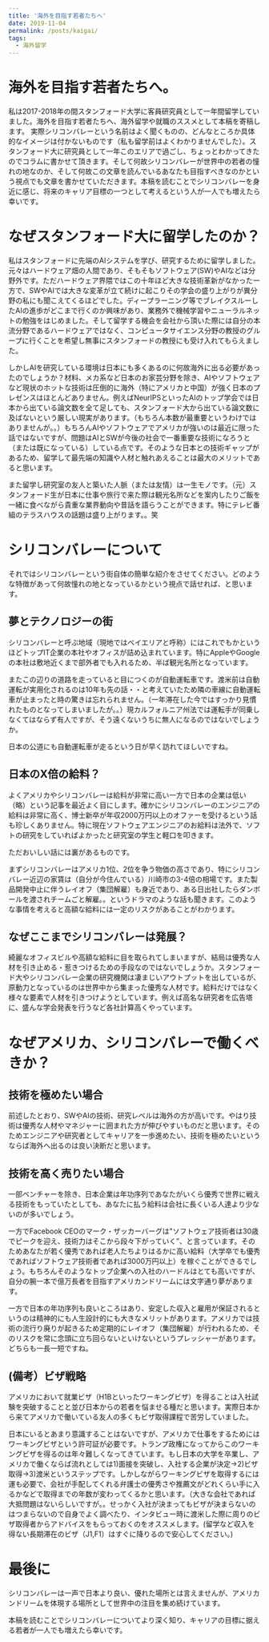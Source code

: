 ```yaml
---
title: '海外を目指す若者たちへ'
date: 2019-11-04
permalink: /posts/kaigai/
tags:
  - 海外留学
---
```




# 海外を目指す若者たちへ。

私は2017-2018年の間スタンフォード大学に客員研究員として一年間留学していました。海外を目指す若者たちへ、海外留学や就職のススメとして本稿を寄稿します。
実際シリコンバレーという名前はよく聞くものの、どんなところか具体的なイメージは付かないものです（私も留学前はよくわかりませんでした）。スタンフォード大に研究員として一年このエリアで過ごし、ちょっとわかってきたのでコラムに書かせて頂きます。そして何故シリコンバレーが世界中の若者の憧れの地なのか、そして何故この文章を読んでいるあなたも目指すべきなのかという視点でも文章を書かせていただきます。本稿を読むことでシリコンバレーを身近に感じ、将来のキャリア目標の一つとして考えるという人が一人でも増えたら幸いです。

# **なぜスタンフォード大に留学したのか？**

私はスタンフォードに先端のAIシステムを学び、研究するために留学しました。元々はハードウェア畑の人間であり、そもそもソフトウェア(SW)やAIなどは分野外です。ただハードウェア界隈ではこの十年ほど大きな技術革新がなかった一方で、SWやAIでは大きな変革が立て続けに起こりその学会の盛り上がりが異分野の私にも聞こえてくるほどでした。ディープラーニング等でブレイクスルーしたAIの進歩がどこまで行くのか興味があり、業務外で機械学習やニューラルネットの勉強をはじめました。そして留学する機会を会社から頂いた際には自分の本流分野であるハードウェアではなく、コンピュータサイエンス分野の教授のグループに行くことを希望し無事にスタンフォードの教授にも受け入れてもらえました。

しかしAIを研究している環境は日本にも多くあるのに何故海外に出る必要があったのでしょうか？材料、メカ系など日本のお家芸分野を除き、AIやソフトウェアなど現状のホットな技術は圧倒的に海外（特にアメリカと中国）が強く日本のプレゼンスはほとんどありません。例えばNeurIPSといったAIのトップ学会では日本から出ている論文数を全て足しても、スタンフォード大から出ている論文数に及ばないという厳しい現実があります。（もちろん本数が最重要というわけではありませんが。。）もちろんAIやソフトウェアでアメリカが強いのは最近に限った話ではないですが、問題はAIとSWが今後の社会で一番重要な技術になろうと（または既になっている）している点です。そのような日本との技術ギャップがあるため、留学して最先端の知識や人材と触れあえることは最大のメリットであると思います。

また留学し研究室の友人と築いた人脈（または友情）は一生モノです。（元）スタンフォード生が日本に仕事や旅行で来た際は観光名所などを案内したりご飯を一緒に食べながら貴重な業界動向や昔話を語らうことができます。特にテレビ番組のテラスハウスの話題は盛り上がります。。笑



# **シリコンバレーについて**

それではシリコンバレーという街自体の簡単な紹介をさせてください。どのような特徴があって何故憧れの地となっているかという視点で話せれば、と思います。



## 夢とテクノロジーの街

シリコンバレーと呼ぶ地域（現地ではベイエリアと呼称）にはこれでもかというほどトップIT企業の本社やオフィスが詰め込まれています。特にAppleやGoogleの本社は敷地近くまで部外者でも入れるため、半ば観光名所となっています。

またこの辺りの道路を走っていると目につくのが自動運転車です。渡米前は自動運転が実用化されるのは10年も先の話・・と考えていたため隣の車線に自動運転車が止まったと時の驚きは忘れられません。（一年滞在した今ではすっかり見慣れたものとなってしまいましたが。。）現カルフォルニア州法では運転手が同乗しなくてはならず有人ですが、そう遠くないうちに無人になるのではないでしょうか。

日本の公道にも自動運転車が走るという日が早く訪れてほしいですね。



## 日本のX倍の給料？　

よくアメリカやシリコンバレーは給料が非常に高い一方で日本の企業は低い（略）という記事を最近よく目にします。確かにシリコンバレーのエンジニアの給料は非常に高く、博士新卒が年収2000万円以上のオファーを受けるという話も珍しくありません。特に現在ソフトウェアエンジニアのお給料は法外で、ソフトの研究をしていればよかったと研究室の学生と軽口を叩きます。

ただおいしい話には裏があるものです。

まずシリコンバレーはアメリカ1位、2位を争う物価の高さであり、特にシリコンバレー近辺の家賃は（自分が今住んでいる）川崎市の3-4倍の相場です。また製品開発中止に伴うレイオフ（集団解雇）も身近であり、ある日出社したらダンボールを渡されチームごと解雇。。というドラマのような話も聞きます。このような事情を考えると高額な給料には一定のリスクがあることがわかります。



## なぜここまでシリコンバレーは発展？

綺麗なオフィスビルや高額な給料に目を取られてしまいますが、結局は優秀な人材を引き止める・惹きつけるための手段なのではないでしょうか。スタンフォード大やシリコンバレー企業の研究機関は凄まじいアウトプットを出しているが、原動力となっているのは世界中から集まった優秀な人材です。給料だけではなく様々な要素で人材を引きつけようとしています。例えば高名な研究者を広告塔に、盛んな学会発表を行うなど各社計算高くやっています。



# **なぜアメリカ、シリコンバレーで働くべきか？**

## 技術を極めたい場合

前述したとおり、SWやAIの技術、研究レベルは海外の方が高いです。やはり技術は優秀な人材やマネジャーに囲まれた方が伸びやすいものだと思います。そのためエンジニアや研究者としてキャリアを一歩進めたい、技術を極めたいというならば海外へ出るのは良い決断だと思います。



## 技術を高く売りたい場合

一部ベンチャーを除き、日本企業は年功序列であなたがいくら優秀で世界に戦える技術をもっていたとしても、あなたに払う給料は会社に長くいる人達より少ないのが多いでしょう。

一方でFacebook CEOのマーク・ザッカーバーグは"ソフトウェア技術者は30歳でピークを迎え、技術力はそこから段々下がっていく”、と言っています。そのためあなたが若く優秀であれば老人たちよりはるかに高い給料（大学卒でも優秀であればソフトウェア技術者であれば3000万円以上）を稼ぐことができるでしょう。もちろんそのようなトップ企業への入社のハードルはとても高いですが、自分の腕一本で億万長者を目指すアメリカンドリームには文字通り夢があります。

一方で日本の年功序列も良いところはあり、安定した収入と雇用が保証されるというのは精神的にも人生設計的にも大きなメリットがあります。アメリカでは技術の流行り廃りが起きるため定期的にレイオフ（集団解雇）が行われるため、そのリスクを常に念頭に立ち回らないといけないというプレッシャーがあります。どちらも一長一短ですね。



## (備考）ビザ戦略

アメリカにおいて就業ビザ（H1Bといったワーキングビザ）を得ることは入社試験を突破することと並び日本からの若者を悩ませる種だと思います。実際日本から来てアメリカで働いている友人の多くもビザ取得課程で苦労していました。

日本にいるとあまり意識することはないですが、アメリカで仕事をするためにはワーキングビザという許可証が必要です。トランプ政権になってからこのワーキングビザを得るのは年々難しくなってきています。もし日本の大学を卒業し、アメリカで働くならば流れとしては1)面接を突破し、入社する企業が決定→2)ビザ取得→3)渡米というステップです。しかしながらワーキングビザを取得するには運も必要で、会社が手配してくれる弁護士の優秀さや推薦文がどれくらい手に入るかなどで取得までの年数が変わってくるかと思います。（大きな会社であれば大抵問題はないらしいですが。。せっかく入社が決まってもビザが決まらないのはつまらないので自身でよく調べたり、インタビュー時に渡米した際に周りのビザ取得者からアドバイスをもらっておくのをオススメします。(留学など収入を得ない長期滞在のビザ（J1,F1）はすぐに降りるので安心してください。)



# 最後に

シリコンバレーは一声で日本より良い、優れた場所とは言えませんが、アメリカンドリームを体現する場所として世界中の注目を集め続けています。

本稿を読むことでシリコンバレーについてより深く知り、キャリアの目標に据える若者が一人でも増えたら幸いです。
